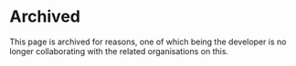 # Archived
This page is archived for reasons, one of which being the developer is no longer collaborating with the related organisations on this. 
